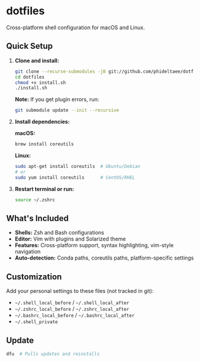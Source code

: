 # dotfiles

Cross-platform shell configuration for macOS and Linux.

## Quick Setup


1. **Clone and install:**
   ```bash
   git clone --recurse-submodules -j8 git://github.com/phideltaee/dotfiles.git
   cd dotfiles
   chmod +x install.sh
   ./install.sh
   ```
   
   **Note:** If you get plugin errors, run:
   ```bash
   git submodule update --init --recursive
   ```

2. **Install dependencies:**
   
   **macOS:**
   ```bash
   brew install coreutils
   ```
   
   **Linux:**
   ```bash
   sudo apt-get install coreutils  # Ubuntu/Debian
   # or
   sudo yum install coreutils      # CentOS/RHEL
   ```

3. **Restart terminal or run:**
   ```bash
   source ~/.zshrc
   ```

## What's Included

- **Shells:** Zsh and Bash configurations
- **Editor:** Vim with plugins and Solarized theme
- **Features:** Cross-platform support, syntax highlighting, vim-style navigation
- **Auto-detection:** Conda paths, coreutils paths, platform-specific settings

## Customization

Add your personal settings to these files (not tracked in git):
- `~/.shell_local_before` / `~/.shell_local_after`
- `~/.zshrc_local_before` / `~/.zshrc_local_after`
- `~/.bashrc_local_before` / `~/.bashrc_local_after`
- `~/.shell_private`

## Update

```bash
dfu  # Pulls updates and reinstalls
```
